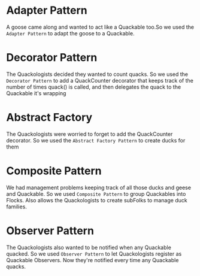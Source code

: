 # Adapter Pattern
A goose came along and wanted to act like a Quackable too.So we used the `Adapter Pattern` to adapt the goose to a Quackable.

# Decorator Pattern
The Quackologists decided they wanted to count quacks. So we used the `Decorator Pattern` to add a QuackCounter decorator that
keeps track of the number of times quack() is called, and then delegates the quack to the Quackable it's wrapping

# Abstract Factory
The Quackologists were worried to forget to add the QuackCounter decorator. So we used the `Abstract Factory Pattern` to create
ducks for them

# Composite Pattern
We had management problems keeping track of all those ducks and geese and Quackable. So we used `Composite Pattern` to group 
Quackables into Flocks. Also allows the Quackologists to create subFolks to manage duck families.

# Observer Pattern
The Quackologists also wanted to be notified when any Quackable quacked. So we used `Observer Pattern` to let Quackologists register
as Quackable Observers. Now they're notified every time any Quackable quacks.